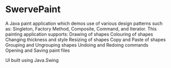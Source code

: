 SwervePaint
===========

A Java paint application which demos use of various design patterns such as: Singleton, Factory Method, Composite, Command, and Iterator.
This painting application supports: 
Drawing of shapes
Colouring of shapes
Changing thickness and style
Resizing of shapes
Copy and Paste of shapes
Grouping and Ungrouping shapes
Undoing and Redoing commands 
Opening and Saving paint files

UI built using Java.Swing